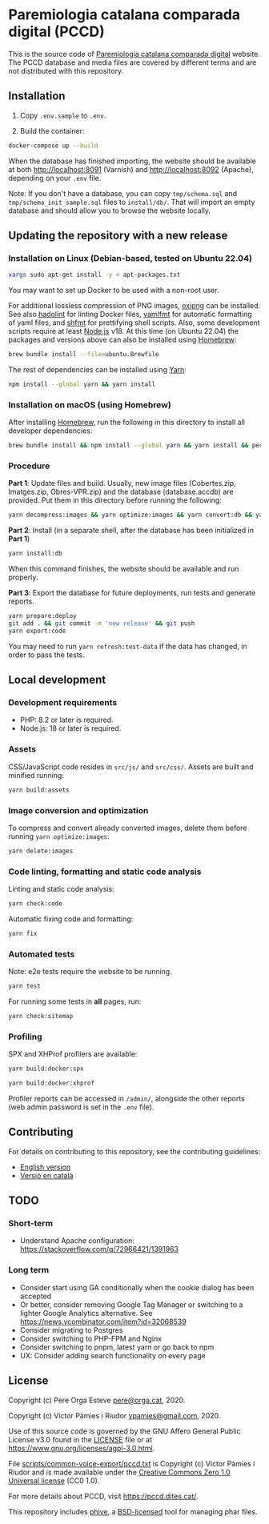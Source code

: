 # Paremiologia catalana comparada digital (PCCD)

This is the source code of [Paremiologia catalana comparada digital](https://pccd.dites.cat/) website. The PCCD database
and media files are covered by different terms and are not distributed with this repository.

## Installation

1. Copy `.env.sample` to `.env`.

2. Build the container:

```bash
docker-compose up --build
```

When the database has finished importing, the website should be available at both <http://localhost:8091> (Varnish) and
<http://localhost:8092> (Apache), depending on your `.env` file.

Note: If you don't have a database, you can copy `tmp/schema.sql` and `tmp/schema_init_sample.sql` files to
`install/db/`. That will import an empty database and should allow you to browse the website locally.

## Updating the repository with a new release

### Installation on Linux (Debian-based, tested on Ubuntu 22.04)

```bash
xargs sudo apt-get install -y < apt-packages.txt
```

You may want to set up Docker to be used with a non-root user.

For additional lossless compression of PNG images, [oxipng](https://github.com/shssoichiro/oxipng) can be installed. See
also [hadolint](https://github.com/hadolint/hadolint) for linting Docker files,
[yamlfmt](https://github.com/google/yamlfmt) for automatic formatting of yaml files, and
[shfmt](https://github.com/mvdan/sh) for prettifying shell scripts. Also, some development scripts require at least
[Node.js](https://nodejs.org/) v18. At this time (on Ubuntu 22.04) the packages and versions above can also be installed
using [Homebrew](https://brew.sh/):

```bash
brew bundle install --file=ubuntu.Brewfile
```

The rest of dependencies can be installed using [Yarn](https://yarnpkg.com/):

```bash
npm install --global yarn && yarn install
```

### Installation on macOS (using Homebrew)

After installing [Homebrew](https://brew.sh/), run the following in this directory to install all developer
dependencies:

```bash
brew bundle install && npm install --global yarn && yarn install && pecl install imagick
```

### Procedure

**Part 1**: Update files and build. Usually, new image files (Cobertes.zip, Imatges.zip, Obres-VPR.zip) and the database
(database.accdb) are provided. Put them in this directory before running the following:

```bash
yarn decompress:images && yarn optimize:images && yarn convert:db && yarn build:docker
```

**Part 2**: Install (in a separate shell, after the database has been initialized in **Part 1**)

```bash
yarn install:db
```

When this command finishes, the website should be available and run properly.

**Part 3**: Export the database for future deployments, run tests and generate reports.

```bash
yarn prepare:deploy
git add . && git commit -m 'new release' && git push
yarn export:code
```

You may need to run `yarn refresh:test-data` if the data has changed, in order to pass the tests.

## Local development

### Development requirements

- PHP: 8.2 or later is required.
- Node.js: 18 or later is required.

### Assets

CSS/JavaScript code resides in `src/js/` and `src/css/`. Assets are built and minified running:

```bash
yarn build:assets
```

### Image conversion and optimization

To compress and convert already converted images, delete them before running `yarn optimize:images`:

```bash
yarn delete:images
```

### Code linting, formatting and static code analysis

Linting and static code analysis:

```bash
yarn check:code
```

Automatic fixing code and formatting:

```bash
yarn fix
```

### Automated tests

Note: e2e tests require the website to be running.

```bash
yarn test
```

For running some tests in **all** pages, run:

```bash
yarn check:sitemap
```

### Profiling

SPX and XHProf profilers are available:

```bash
yarn build:docker:spx
```

```bash
yarn build:docker:xhprof
```

Profiler reports can be accessed in `/admin/`, alongside the other reports (web admin password is set in the `.env`
file).

## Contributing

For details on contributing to this repository, see the contributing guidelines:

- [English version](CONTRIBUTING.md)
- [Versió en català](CONTRIBUTING_ca.md)

## TODO

### Short-term

- Understand Apache configuration: <https://stackoverflow.com/q/72966421/1391963>

### Long term

- Consider start using GA conditionally when the cookie dialog has been accepted
- Or better, consider removing Google Tag Manager or switching to a lighter Google Analytics alternative. See <https://news.ycombinator.com/item?id=32068539>
- Consider migrating to Postgres
- Consider switching to PHP-FPM and Nginx
- Consider switching to pnpm, latest yarn or go back to npm
- UX: Consider adding search functionality on every page

## License

Copyright (c) Pere Orga Esteve <pere@orga.cat>, 2020.

Copyright (c) Víctor Pàmies i Riudor <vpamies@gmail.com>, 2020.

Use of this source code is governed by the GNU Affero General Public License v3.0 found in the [LICENSE](LICENSE) file
or at <https://www.gnu.org/licenses/agpl-3.0.html>.

File [scripts/common-voice-export/pccd.txt](scripts/common-voice-export/pccd.txt)
is Copyright (c) Víctor Pàmies i Riudor and is made available under the
[Creative Commons Zero 1.0 Universal license](https://creativecommons.org/publicdomain/zero/1.0/) (CC0 1.0).

For more details about PCCD, visit <https://pccd.dites.cat/>.

This repository includes [phive](https://phar.io/), a [BSD-licensed](tools/LICENSE.txt) tool for managing phar files.
